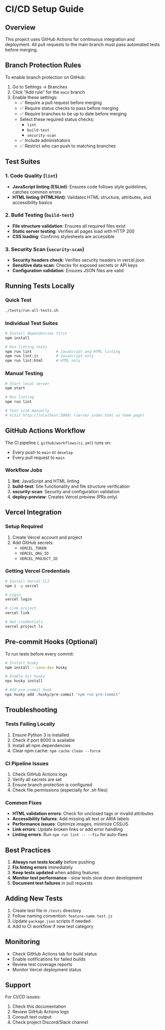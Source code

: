 # CI/CD Setup Guide

## Overview
This project uses GitHub Actions for continuous integration and deployment. All pull requests to the main branch must pass automated tests before merging.

## Branch Protection Rules

To enable branch protection on GitHub:

1. Go to Settings → Branches
2. Click "Add rule" for the `main` branch
3. Enable these settings:
   - ✅ Require a pull request before merging
   - ✅ Require status checks to pass before merging
   - ✅ Require branches to be up to date before merging
   - Select these required status checks:
     - `lint`
     - `build-test`
     - `security-scan`
   - ✅ Include administrators
   - ✅ Restrict who can push to matching branches

## Test Suites

### 1. Code Quality (`lint`)
- **JavaScript linting (ESLint)**: Ensures code follows style guidelines, catches common errors
- **HTML linting (HTMLHint)**: Validates HTML structure, attributes, and accessibility basics

### 2. Build Testing (`build-test`)
- **File structure validation**: Ensures all required files exist
- **Static server testing**: Verifies all pages load with HTTP 200
- **CSS loading**: Confirms stylesheets are accessible

### 3. Security Scan (`security-scan`)
- **Security headers check**: Verifies security headers in vercel.json
- **Sensitive data scan**: Checks for exposed secrets or API keys
- **Configuration validation**: Ensures JSON files are valid

## Running Tests Locally

### Quick Test
```bash
./tests/run-all-tests.sh
```

### Individual Test Suites
```bash
# Install dependencies first
npm install

# Run linting tests
npm run lint           # JavaScript and HTML linting
npm run lint:js        # JavaScript only
npm run lint:html      # HTML only
```

### Manual Testing
```bash
# Start local server
npm start

# Run linting
npm run lint

# Test site manually
# Visit http://localhost:3000/ (serves index.html as home page)
```

## GitHub Actions Workflow

The CI pipeline (`.github/workflows/ci.yml`) runs on:
- Every push to `main` or `develop`
- Every pull request to `main`

### Workflow Jobs

1. **lint**: JavaScript and HTML linting
2. **build-test**: Site functionality and file structure verification
3. **security-scan**: Security and configuration validation
4. **deploy-preview**: Creates Vercel preview (PRs only)

## Vercel Integration

### Setup Required
1. Create Vercel account and project
2. Add GitHub secrets:
   - `VERCEL_TOKEN`
   - `VERCEL_ORG_ID`
   - `VERCEL_PROJECT_ID`

### Getting Vercel Credentials
```bash
# Install Vercel CLI
npm i -g vercel

# Login
vercel login

# Link project
vercel link

# Get credentials
vercel project ls
```

## Pre-commit Hooks (Optional)

To run tests before every commit:

```bash
# Install husky
npm install --save-dev husky

# Enable Git hooks
npx husky install

# Add pre-commit hook
npx husky add .husky/pre-commit "npm run pre-commit"
```

## Troubleshooting

### Tests Failing Locally
1. Ensure Python 3 is installed
2. Check if port 8000 is available
3. Install all npm dependencies
4. Clear npm cache: `npm cache clean --force`

### CI Pipeline Issues
1. Check GitHub Actions logs
2. Verify all secrets are set
3. Ensure branch protection is configured
4. Check file permissions (especially for .sh files)

### Common Fixes
- **HTML validation errors**: Check for unclosed tags or invalid attributes
- **Accessibility failures**: Add missing alt text or ARIA labels
- **Performance issues**: Optimize images, minimize CSS/JS
- **Link errors**: Update broken links or add error handling
- **Linting errors**: Run `npm run lint -- --fix` for auto-fixes

## Best Practices

1. **Always run tests locally** before pushing
2. **Fix linting errors** immediately
3. **Keep tests updated** when adding features
4. **Monitor test performance** - slow tests slow down development
5. **Document test failures** in pull requests

## Adding New Tests

1. Create test file in `/tests` directory
2. Follow naming convention: `feature-name.test.js`
3. Update `package.json` scripts if needed
4. Add to CI workflow if new test category

## Monitoring

- Check GitHub Actions tab for build status
- Enable notifications for failed builds
- Review test coverage reports
- Monitor Vercel deployment status

## Support

For CI/CD issues:
1. Check this documentation
2. Review GitHub Actions logs
3. Consult test output
4. Check project Discord/Slack channel